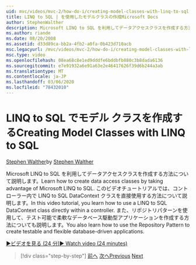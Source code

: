 ```yaml
---
uid: mvc/videos/mvc-2/how-do-i/creating-model-classes-with-linq-to-sql
title: LINQ to SQL | を使用したモデルクラスの作成Microsoft Docs
author: StephenWalther
description: Microsoft LINQ to SQL を利用してデータアクセスクラスを作成する方法について説明します。 このビデオチュートリアルでは、LINQ to SQL DataContext の使用方法について説明します。
ms.author: riande
ms.date: 08/20/2008
ms.assetid: d33d89ca-bb2a-4fb2-a0fa-0b423d710acb
msc.legacyurl: /mvc/videos/mvc-2/how-do-i/creating-model-classes-with-linq-to-sql
msc.type: video
ms.openlocfilehash: 08ea68c8e1ed9dddfe6bddbfb880c3b8dada6136
ms.sourcegitcommit: e7e91932a6e91a63e2e46417626f39d6b244a3ab
ms.translationtype: MT
ms.contentlocale: ja-JP
ms.lasthandoff: 03/06/2020
ms.locfileid: "78432010"
---
```

# <a name="creating-model-classes-with-linq-to-sql"></a><span data-ttu-id="ea0ed-104">LINQ to SQL でモデル クラスを作成する</span><span class="sxs-lookup"><span data-stu-id="ea0ed-104">Creating Model Classes with LINQ to SQL</span></span>

<span data-ttu-id="ea0ed-105">[Stephen Walther](https://github.com/StephenWalther)</span><span class="sxs-lookup"><span data-stu-id="ea0ed-105">by [Stephen Walther](https://github.com/StephenWalther)</span></span>

<span data-ttu-id="ea0ed-106">Microsoft LINQ to SQL を利用してデータアクセスクラスを作成する方法について説明します。</span><span class="sxs-lookup"><span data-stu-id="ea0ed-106">Learn how to create data access classes by taking advantage of Microsoft LINQ to SQL.</span></span> <span data-ttu-id="ea0ed-107">このビデオチュートリアルでは、コントローラー内で LINQ to SQL DataContext クラスを直接使用する方法について説明します。</span><span class="sxs-lookup"><span data-stu-id="ea0ed-107">In this video tutorial, you learn how to use a LINQ to SQL DataContext class directly within a controller.</span></span> <span data-ttu-id="ea0ed-108">また、リポジトリパターンを使用して、テスト可能で柔軟なデータベース駆動型アプリケーションを作成する方法についても説明します。</span><span class="sxs-lookup"><span data-stu-id="ea0ed-108">You also learn how to use the Repository Pattern to create testable and flexible database-driven applications.</span></span>

[<span data-ttu-id="ea0ed-109">&#9654;ビデオを見る (24 分)</span><span class="sxs-lookup"><span data-stu-id="ea0ed-109">&#9654; Watch video (24 minutes)</span></span>](https://channel9.msdn.com/Blogs/ASP-NET-Site-Videos/creating-model-classes-with-linq-to-sql)

> [!div class="step-by-step"]
> <span data-ttu-id="ea0ed-110">[前へ](creating-custom-html-helpers.md)
> [次へ](displaying-a-table-of-database-data.md)</span><span class="sxs-lookup"><span data-stu-id="ea0ed-110">[Previous](creating-custom-html-helpers.md)
[Next](displaying-a-table-of-database-data.md)</span></span>
